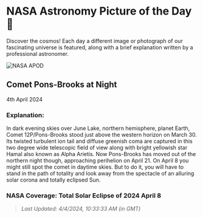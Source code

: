
  # NASA Astronomy Picture of the Day 🌌

  Discover the cosmos! Each day a different image or photograph of our fascinating universe is featured, along with a brief explanation written by a professional astronomer.

![NASA APOD](https://apod.nasa.gov/apod/image/2404/12P_Pons_Brooks_2024_03_30_JuneLake_DEBartlett.jpg)

## Comet Pons-Brooks at Night

4th April 2024

### Explanation: 

In dark evening skies over June Lake, northern hemisphere, planet Earth, Comet 12P/Pons-Brooks stood just above the western horizon on March 30. Its twisted turbulent ion tail and diffuse greenish coma are captured in this two degree wide telescopic field of view along with bright yellowish star Hamal also known as Alpha Arietis. Now Pons-Brooks has moved out of the northern night though, approaching perihelion on April 21. On April 8 you might still spot the comet in daytime skies. But to do it, you will have to stand in the path of totality and look away from the spectacle of an alluring solar corona and totally eclipsed Sun.   
### NASA Coverage: Total Solar Eclipse of 2024 April 8

> _Last Updated: 4/4/2024, 10:33:33 AM (in GMT)_

